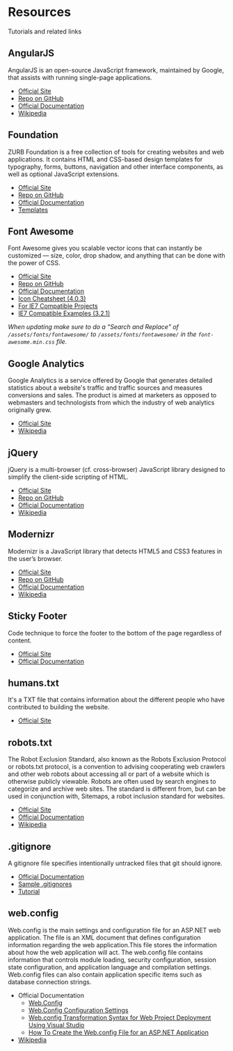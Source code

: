 Resources
============
Tutorials and related links


AngularJS
------------
AngularJS is an open-source JavaScript framework, maintained by Google, that assists with running single-page applications.

- [Official Site](http://angularjs.org/)
- [Repo on GitHub](https://github.com/angular)
- [Official Documentation](http://docs.angularjs.org/api)
- [Wikipedia](http://en.wikipedia.org/wiki/AngularJS)


Foundation 
------------
ZURB Foundation is a free collection of tools for creating websites and web applications. It contains HTML and CSS-based design templates for typography, forms, buttons, navigation and other interface components, as well as optional JavaScript extensions.

- [Official Site](http://foundation.zurb.com/)
- [Repo on GitHub](https://github.com/FortAwesome/Font-Awesome)
- [Official Documentation](http://foundation.zurb.com/docs/)
- [Templates](http://foundation.zurb.com/templates.php)

Font Awesome 
------------
Font Awesome gives you scalable vector icons that can instantly be customized — size, color, drop shadow, and anything that can be done with the power of CSS. 

- [Official Site](http://fontawesome.io/)
- [Repo on GitHub](https://github.com/FortAwesome/Font-Awesome)
- [Official Documentation](http://fontawesome.io/get-started/)
- [Icon Cheatsheet (4.0.3)](http://fortawesome.github.io/Font-Awesome/cheatsheet/)
- [For IE7 Compatible Projects](http://fontawesome.io/3.2.1/get-started/#need-ie7)
- [IE7 Compatible Examples (3.2.1)](http://fontawesome.io/3.2.1/examples/)

*When updating make sure to do a "Search and Replace" of `/assets/fonts/fontawesome/` to `/assets/fonts/fontawesome/` in the `font-awesome.min.css` file.*

Google Analytics
------------
Google Analytics is a service offered by Google that generates detailed statistics about a website's traffic and traffic sources and measures conversions and sales. The product is aimed at marketers as opposed to webmasters and technologists from which the industry of web analytics originally grew.

- [Official Site](http://www.google.com/analytics/)
- [Wikipedia](http://en.wikipedia.org/wiki/Google_analytics)

jQuery
------------
jQuery is a multi-browser (cf. cross-browser) JavaScript library designed to simplify the client-side scripting of HTML.

- [Official Site](http://jquery.com/)
- [Repo on GitHub](https://github.com/jquery/jquery)
- [Official Documentation](http://api.jquery.com/)
- [Wikipedia](http://en.wikipedia.org/wiki/Jquery)

Modernizr
------------
Modernizr is a JavaScript library that detects HTML5 and CSS3 features in the user’s browser.

- [Official Site](http://modernizr.com/)
- [Repo on GitHub](https://github.com/Modernizr/Modernizr)
- [Official Documentation](http://modernizr.com/docs/)
- [Wikipedia](http://en.wikipedia.org/wiki/Modernizr)

Sticky Footer
------------
Code technique to force the footer to the bottom of the page regardless of content.

- [Official Site](http://www.cssstickyfooter.com/)
- [Official Documentation](http://www.cssstickyfooter.com/using-sticky-footer-code.html)

humans.txt
------------
It's a TXT file that contains information about the different people who have contributed to building the website.

- [Official Site](http://humanstxt.org/)

robots.txt
------------
The Robot Exclusion Standard, also known as the Robots Exclusion Protocol or robots.txt protocol, is a convention to advising cooperating web crawlers and other web robots about accessing all or part of a website which is otherwise publicly viewable. Robots are often used by search engines to categorize and archive web sites. The standard is different from, but can be used in conjunction with, Sitemaps, a robot inclusion standard for websites.

- [Official Site](http://www.robotstxt.org/)
- [Official Documentation](http://www.robotstxt.org/robotstxt.html)
- [Wikipedia](http://en.wikipedia.org/wiki/Robots_exclusion_standard)

.gitignore
------------
A gitignore file specifies intentionally untracked files that git should ignore. 

- [Official Documentation](https://www.kernel.org/pub/software/scm/git/docs/gitignore.html)
- [Sample .gitignores](https://github.com/github/gitignore)
- [Tutorial](http://git-scm.com/docs/gitignore)

web.config
------------
Web.config is the main settings and configuration file for an ASP.NET web application. The file is an XML document that defines configuration information regarding the web application.This file stores the information about how the web application will act. The web.config file contains information that controls module loading, security configuration, session state configuration, and application language and compilation settings. Web.config files can also contain application specific items such as database connection strings.

<ul>
	<li>
		Official Documentation
		<ul>
			<li><a href="http://msdn.microsoft.com/en-us/library/aa306178.aspx">Web.Config</a></li>
			<li><a href="http://msdn.microsoft.com/en-us/library/aa306178.aspx">Web.Config Configuration Settings</a></li>
			<li><a href="http://msdn.microsoft.com/en-us/library/dd465326.aspx">Web.config Transformation Syntax for Web Project Deployment Using Visual Studio</a></li>
			<li><a href="http://support.microsoft.com/kb/815179">How To Create the Web.config File for an ASP.NET Application</a></li>
		</ul>
	</li>
	<li><a href="http://en.wikipedia.org/wiki/Web.config">Wikipedia</a></li>
</ul>